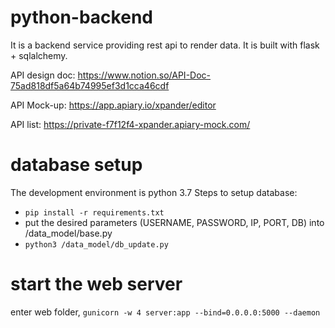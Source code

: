 # python-backend
It is a backend service providing rest api to render data. It is built with flask + sqlalchemy.

API design doc: https://www.notion.so/API-Doc-75ad818df5a64b74995ef3d1cca46cdf

API Mock-up: https://app.apiary.io/xpander/editor

API list: https://private-f7f12f4-xpander.apiary-mock.com/

# database setup
The development environment is python 3.7
Steps to setup database:
- ```pip install -r requirements.txt```
- put the desired parameters (USERNAME, PASSWORD, IP, PORT, DB) into /data_model/base.py
- ```python3 /data_model/db_update.py```

# start the web server
enter web folder, ```gunicorn -w 4 server:app --bind=0.0.0.0:5000 --daemon```
